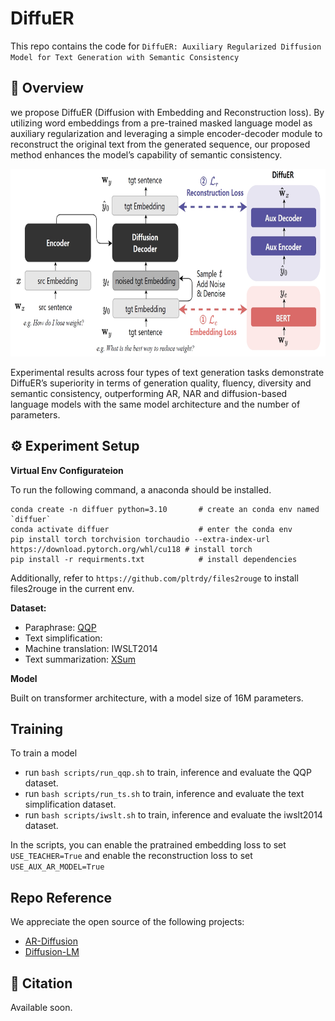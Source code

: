 # DiffuER

This repo contains the code for `DiffuER: Auxiliary Regularized Diffusion Model for Text Generation with Semantic Consistency`

## 📄 Overview

we propose DiffuER (Diffusion with Embedding and Reconstruction loss). By utilizing word embeddings from a pre-trained masked language model as auxiliary regularization and leveraging a simple encoder-decoder module to reconstruct the original text from the generated sequence, our proposed method enhances the model’s capability of semantic consistency.

<div align=center><img src="image/model.png" width = "600" height = 300/></div>

Experimental results across four types of text generation tasks demonstrate DiffuER’s superiority in terms of generation quality, fluency, diversity and semantic consistency, outperforming AR, NAR and diffusion-based language models with the same model architecture and the number of parameters.


## ⚙️ Experiment Setup

**Virtual Env Configurateion**

To run the following command, a anaconda should be installed.

```shell
conda create -n diffuer python=3.10       # create an conda env named `diffuer`
conda activate diffuer                    # enter the conda env
pip install torch torchvision torchaudio --extra-index-url https://download.pytorch.org/whl/cu118 # install torch
pip install -r requirments.txt            # install dependencies
```

Additionally, refer to `https://github.com/pltrdy/files2rouge` to install files2rouge in the current env.

**Dataset:**

- Paraphrase: [QQP](https://www.kaggle.com/c/quora-question-pairs)
- Text simplification: [](https://huggingface.co/datasets/bogdancazan/wikilarge-text-simplification)
- Machine translation: IWSLT2014
- Text summarization: [XSum](https://huggingface.co/datasets/EdinburghNLP/xsum)

**Model**

Built on transformer architecture, with a model size of 16M parameters.


## Training

To train a model
- run `bash scripts/run_qqp.sh` to train, inference and evaluate the QQP dataset.
- run `bash scripts/run_ts.sh` to train, inference and evaluate the text simplification dataset.
- run `bash scripts/iwslt.sh` to train, inference and evaluate the iwslt2014 dataset.

In the scripts, you can enable the pratrained embedding loss to set `USE_TEACHER=True` and enable the reconstruction loss to set `USE_AUX_AR_MODEL=True`


## Repo Reference

We appreciate the open source of the following projects:
- [AR-Diffusion](https://github.com/microsoft/ProphetNet/tree/master/AR-diffusion)
- [Diffusion-LM](https://github.com/XiangLi1999/Diffusion-LM)

## 📜 Citation

Available soon.
